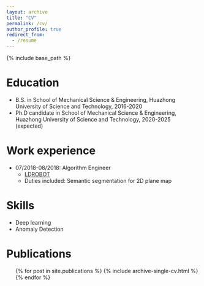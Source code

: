 ```yaml
---
layout: archive
title: "CV"
permalink: /cv/
author_profile: true
redirect_from:
  - /resume
---
```


{% include base_path %}

Education
======
* B.S. in School of Mechanical Science & Engineering, Huazhong University of Science and Technology, 2016-2020
* Ph.D candidate in School of Mechanical Science & Engineering, Huazhong University of Science and Technology, 2020-2025
  (expected)

Work experience
======
* 07/2018-08/2018: Algorithm Engineer
  * [LDROBOT](https://www.ldrobot.com/about-us)
  * Duties included: Semantic segmentation for 2D plane map

  
  
Skills
======
* Deep learning
* Anomaly Detection

Publications
======
  <ul>{% for post in site.publications %}
    {% include archive-single-cv.html %}
  {% endfor %}</ul>
  